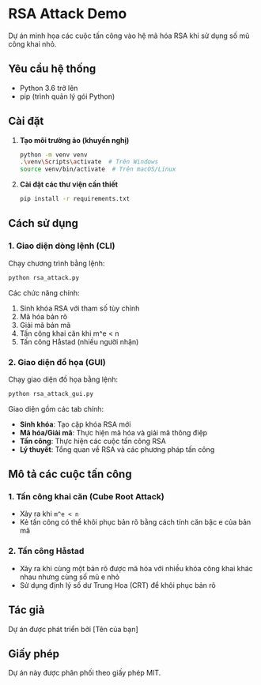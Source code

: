 # RSA Attack Demo

Dự án minh họa các cuộc tấn công vào hệ mã hóa RSA khi sử dụng số mũ công khai nhỏ.

## Yêu cầu hệ thống

- Python 3.6 trở lên
- pip (trình quản lý gói Python)

## Cài đặt

1. **Tạo môi trường ảo (khuyến nghị)**
   ```bash
   python -m venv venv
   .\venv\Scripts\activate  # Trên Windows
   source venv/bin/activate  # Trên macOS/Linux
   ```

2. **Cài đặt các thư viện cần thiết**
   ```bash
   pip install -r requirements.txt
   ```

## Cách sử dụng

### 1. Giao diện dòng lệnh (CLI)

Chạy chương trình bằng lệnh:

```bash
python rsa_attack.py
```

Các chức năng chính:
1. Sinh khóa RSA với tham số tùy chỉnh
2. Mã hóa bản rõ
3. Giải mã bản mã
4. Tấn công khai căn khi m^e < n
5. Tấn công Håstad (nhiều người nhận)

### 2. Giao diện đồ họa (GUI)

Chạy giao diện đồ họa bằng lệnh:

```bash
python rsa_attack_gui.py
```

Giao diện gồm các tab chính:
- **Sinh khóa**: Tạo cặp khóa RSA mới
- **Mã hóa/Giải mã**: Thực hiện mã hóa và giải mã thông điệp
- **Tấn công**: Thực hiện các cuộc tấn công RSA
- **Lý thuyết**: Tổng quan về RSA và các phương pháp tấn công

## Mô tả các cuộc tấn công

### 1. Tấn công khai căn (Cube Root Attack)
- Xảy ra khi `m^e < n`
- Kẻ tấn công có thể khôi phục bản rõ bằng cách tính căn bậc e của bản mã

### 2. Tấn công Håstad
- Xảy ra khi cùng một bản rõ được mã hóa với nhiều khóa công khai khác nhau nhưng cùng số mũ e nhỏ
- Sử dụng định lý số dư Trung Hoa (CRT) để khôi phục bản rõ

## Tác giả

Dự án được phát triển bởi [Tên của bạn]

## Giấy phép

Dự án này được phân phối theo giấy phép MIT.
